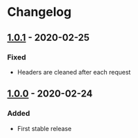 # Changelog
## [1.0.1] - 2020-02-25

### Fixed

- Headers are cleaned after each request

## [1.0.0] - 2020-02-24

### Added

- First stable release


[1.0.1]: https://github.com/Lapinskas/roadrunner-ubiquity/releases/tag/1.0.1
[1.0.0]: https://github.com/Lapinskas/roadrunner-ubiquity/releases/tag/1.0.0